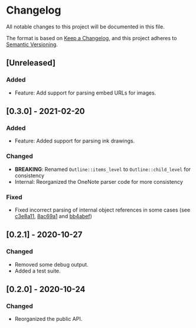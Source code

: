 # Changelog
All notable changes to this project will be documented in this file.

The format is based on [Keep a Changelog](https://keepachangelog.com/en/1.0.0/),
and this project adheres to [Semantic Versioning](https://semver.org/spec/v2.0.0.html).

## [Unreleased]

### Added

- Feature: Add support for parsing embed URLs for images.

## [0.3.0] - 2021-02-20

### Added

- Feature: Added support for parsing ink drawings.

### Changed

- **BREAKING**: Renamed `Outline::items_level` to `Outline::child_level` for
  consistency
- Internal: Reorganized the OneNote parser code for more consistency

### Fixed

- Fixed incorrect parsing of internal object references in some
  cases (see [c3e8a11], [8ac69a1] and [bb4abef])

[c3e8a11]: https://github.com/msiemens/onenote.rs/commit/c3e8a112901f2789241ecf6b7a878463d98ed415
[bb4abef]: https://github.com/msiemens/onenote.rs/commit/bb4abef1205a0a438ab4236719ea8bd7ed1d308a
[8ac69a1]: https://github.com/msiemens/onenote.rs/commit/8ac69a1fa44be9f774d9293ec1e3f3908cb447ec

## [0.2.1] - 2020-10-27

### Changed

- Removed some debug output.
- Added a test suite.

## [0.2.0] - 2020-10-24

### Changed

- Reorganized the public API.